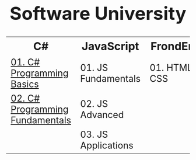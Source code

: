 <h1 style="text-align:center; font-size:50px"> Software University </h1>

<table >
  <tr style="font-size:30px">
    <th>C#</th>
    <th>JavaScript</th> 
    <th>FrondEnd</th>
  </tr>
  <tr style="font-size:25px">
    <td><a href="https://softuni.bg/certificates/details/85280/a6bd28fc">01. C# Programming Basics</a></td>
    <td>01. JS Fundamentals</td>
    <td>01. HTML & CSS</td>
  </tr>
  <tr style="font-size:25px">
    <td><a href="https://softuni.bg/certificates/details/94622/6130a8ad">02. C# Programming Fundamentals</a></td>
    <td>02. JS Advanced</td>
    <td></td>
  </tr>
  <tr style="font-size:25px">
    <td></td>
    <td>03. JS Applications</td>
    <td></td>
  </tr>
</table>
